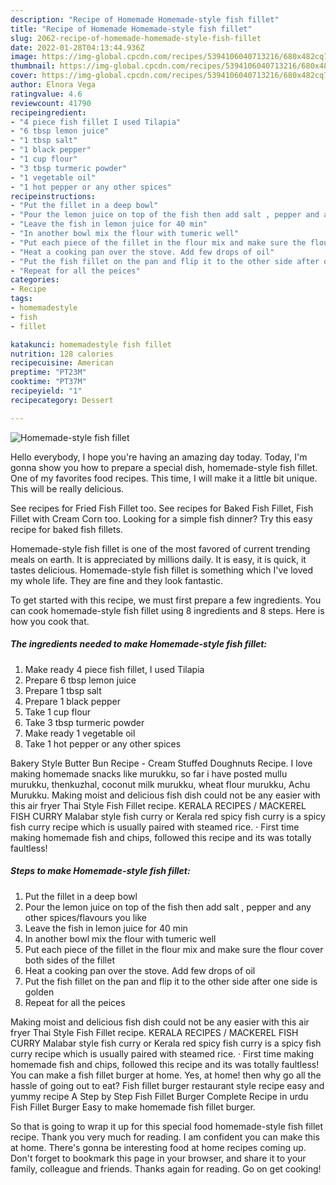 ```yaml
---
description: "Recipe of Homemade Homemade-style fish fillet"
title: "Recipe of Homemade Homemade-style fish fillet"
slug: 2062-recipe-of-homemade-homemade-style-fish-fillet
date: 2022-01-28T04:13:44.936Z
image: https://img-global.cpcdn.com/recipes/5394106040713216/680x482cq70/homemade-style-fish-fillet-recipe-main-photo.jpg
thumbnail: https://img-global.cpcdn.com/recipes/5394106040713216/680x482cq70/homemade-style-fish-fillet-recipe-main-photo.jpg
cover: https://img-global.cpcdn.com/recipes/5394106040713216/680x482cq70/homemade-style-fish-fillet-recipe-main-photo.jpg
author: Elnora Vega
ratingvalue: 4.6
reviewcount: 41790
recipeingredient:
- "4 piece fish fillet I used Tilapia"
- "6 tbsp lemon juice"
- "1 tbsp salt"
- "1 black pepper"
- "1 cup flour"
- "3 tbsp turmeric powder"
- "1 vegetable oil"
- "1 hot pepper or any other spices"
recipeinstructions:
- "Put the fillet in a deep bowl"
- "Pour the lemon juice on top of the fish then add salt , pepper and any other spices/flavours you like"
- "Leave the fish in lemon juice for 40 min"
- "In another bowl mix the flour with tumeric well"
- "Put each piece of the fillet in the flour mix and make sure the flour cover both sides of the fillet"
- "Heat a cooking pan over the stove. Add few drops of oil"
- "Put the fish fillet on the pan and flip it to the other side after one side is golden"
- "Repeat for all the peices"
categories:
- Recipe
tags:
- homemadestyle
- fish
- fillet

katakunci: homemadestyle fish fillet 
nutrition: 128 calories
recipecuisine: American
preptime: "PT23M"
cooktime: "PT37M"
recipeyield: "1"
recipecategory: Dessert

---
```



![Homemade-style fish fillet](https://img-global.cpcdn.com/recipes/5394106040713216/680x482cq70/homemade-style-fish-fillet-recipe-main-photo.jpg)

Hello everybody, I hope you're having an amazing day today. Today, I'm gonna show you how to prepare a special dish, homemade-style fish fillet. One of my favorites food recipes. This time, I will make it a little bit unique. This will be really delicious.

See recipes for Fried Fish Fillet too. See recipes for Baked Fish Fillet, Fish Fillet with Cream Corn too. Looking for a simple fish dinner? Try this easy recipe for baked fish fillets.

Homemade-style fish fillet is one of the most favored of current trending meals on earth. It is appreciated by millions daily. It is easy, it is quick, it tastes delicious. Homemade-style fish fillet is something which I've loved my whole life. They are fine and they look fantastic.


To get started with this recipe, we must first prepare a few ingredients. You can cook homemade-style fish fillet using 8 ingredients and 8 steps. Here is how you cook that.

<!--inarticleads1-->

##### The ingredients needed to make Homemade-style fish fillet:

1. Make ready 4 piece fish fillet, I used Tilapia
1. Prepare 6 tbsp lemon juice
1. Prepare 1 tbsp salt
1. Prepare 1 black pepper
1. Take 1 cup flour
1. Take 3 tbsp turmeric powder
1. Make ready 1 vegetable oil
1. Take 1 hot pepper or any other spices


Bakery Style Butter Bun Recipe - Cream Stuffed Doughnuts Recipe. I love making homemade snacks like murukku, so far i have posted mullu murukku, thenkuzhal, coconut milk murukku, wheat flour murukku, Achu Murukku. Making moist and delicious fish dish could not be any easier with this air fryer Thai Style Fish Fillet recipe. KERALA RECIPES / MACKEREL FISH CURRY Malabar style fish curry or Kerala red spicy fish curry is a spicy fish curry recipe which is usually paired with steamed rice. · First time making homemade fish and chips, followed this recipe and its was totally faultless! 

<!--inarticleads2-->

##### Steps to make Homemade-style fish fillet:

1. Put the fillet in a deep bowl
1. Pour the lemon juice on top of the fish then add salt , pepper and any other spices/flavours you like
1. Leave the fish in lemon juice for 40 min
1. In another bowl mix the flour with tumeric well
1. Put each piece of the fillet in the flour mix and make sure the flour cover both sides of the fillet
1. Heat a cooking pan over the stove. Add few drops of oil
1. Put the fish fillet on the pan and flip it to the other side after one side is golden
1. Repeat for all the peices


Making moist and delicious fish dish could not be any easier with this air fryer Thai Style Fish Fillet recipe. KERALA RECIPES / MACKEREL FISH CURRY Malabar style fish curry or Kerala red spicy fish curry is a spicy fish curry recipe which is usually paired with steamed rice. · First time making homemade fish and chips, followed this recipe and its was totally faultless! You can make a fish fillet burger at home. Yes, at home! then why go all the hassle of going out to eat? Fish fillet burger restaurant style recipe easy and yummy recipe A Step by Step Fish Fillet Burger Complete Recipe in urdu Fish Fillet Burger Easy to make homemade fish fillet burger. 

So that is going to wrap it up for this special food homemade-style fish fillet recipe. Thank you very much for reading. I am confident you can make this at home. There's gonna be interesting food at home recipes coming up. Don't forget to bookmark this page in your browser, and share it to your family, colleague and friends. Thanks again for reading. Go on get cooking!
